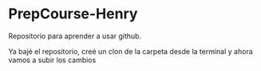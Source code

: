 # PrepCourse-Henry
Repositorio para aprender a usar github. 

Ya bajé el repositorio, creé un clon de la carpeta desde la terminal y ahora vamos a subir los cambios

